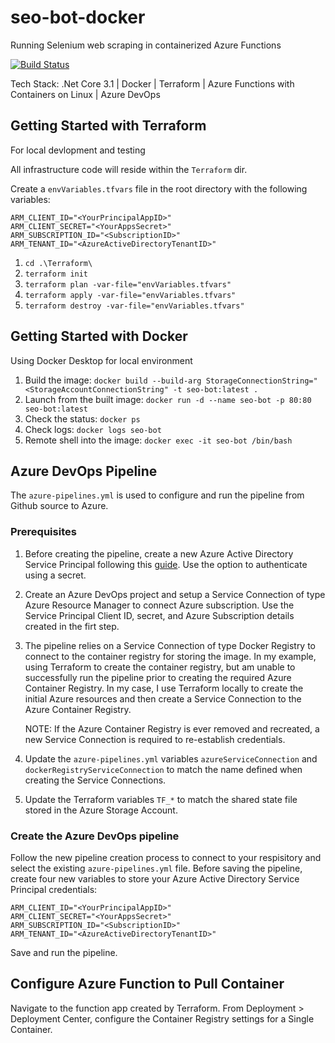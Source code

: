 # seo-bot-docker

Running Selenium web scraping in containerized Azure Functions

[![Build Status](https://dev.azure.com/gantta/SEO%20Bot/_apis/build/status/gantta.seo-bot-docker?branchName=master)](https://dev.azure.com/gantta/SEO%20Bot/_build/latest?definitionId=11&branchName=master)

Tech Stack: .Net Core 3.1 | Docker | Terraform | Azure Functions with Containers on Linux | Azure DevOps

## Getting Started with Terraform
For local devlopment and testing

All infrastructure code will reside within the `Terraform` dir.

Create a `envVariables.tfvars` file in the root directory with the following variables:

    ARM_CLIENT_ID="<YourPrincipalAppID>"
    ARM_CLIENT_SECRET="<YourAppsSecret>"
    ARM_SUBSCRIPTION_ID="<SubscriptionID>"
    ARM_TENANT_ID="<AzureActiveDirectoryTenantID>"

1.	`cd .\Terraform\`
2.  `terraform init`
3.	`terraform plan -var-file="envVariables.tfvars"`
4.	`terraform apply -var-file="envVariables.tfvars"`
5.	`terraform destroy -var-file="envVariables.tfvars"`

## Getting Started with Docker
Using Docker Desktop for local environment

1.  Build the image: `docker build --build-arg StorageConnectionString="<StorageAccountConnectionString" -t seo-bot:latest .`
2.  Launch from the built image: `docker run -d --name seo-bot -p 80:80 seo-bot:latest`
3.  Check the status: `docker ps`
4.  Check logs: `docker logs seo-bot`
5.  Remote shell into the image: `docker exec -it seo-bot /bin/bash`

## Azure DevOps Pipeline
The `azure-pipelines.yml` is used to configure and run the pipeline from Github source to Azure. 

### Prerequisites
1. Before creating the pipeline, create a new Azure Active Directory Service Principal following this [guide](https://docs.microsoft.com/en-us/azure/active-directory/develop/howto-create-service-principal-portal). Use the option to authenticate using a secret. 

2.  Create an Azure DevOps project and setup a Service Connection of type Azure Resource Manager to connect Azure subscription. Use the Service Principal Client ID, secret, and Azure Subscription details created in the firt step.

3.  The pipeline relies on a Service Connection of type Docker Registry to connect to the container registry for storing the image. In my example, using Terraform to create the container registry, but am unable to successfully run the pipeline prior to creating the required Azure Container Registry. In my case, I use Terraform locally to create the initial Azure resources and then create a Service Connection to the Azure Container Registry.

    NOTE: If the Azure Container Registry is ever removed and recreated, a new Service Connection is required to re-establish credentials.

4.  Update the `azure-pipelines.yml` variables `azureServiceConnection` and `dockerRegistryServiceConnection` to match the name defined when creating the Service Connections.

5.  Update the Terraform variables `TF_*` to match the shared state file stored in the Azure Storage Account.

### Create the Azure DevOps pipeline
Follow the new pipeline creation process to connect to your respisitory and select the existing `azure-pipelines.yml` file. 
Before saving the pipeline, create four new variables to store your Azure Active Directory Service Principal credentials:

    ARM_CLIENT_ID="<YourPrincipalAppID>"
    ARM_CLIENT_SECRET="<YourAppsSecret>"
    ARM_SUBSCRIPTION_ID="<SubscriptionID>"
    ARM_TENANT_ID="<AzureActiveDirectoryTenantID>"

Save and run the pipeline.

## Configure Azure Function to Pull Container
Navigate to the function app created by Terraform. From Deployment > Deployment Center, configure the Container Registry settings for a Single Container.